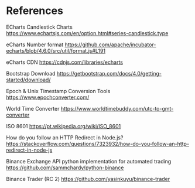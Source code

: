 # References

ECharts Candlestick Charts
https://www.echartsjs.com/en/option.html#series-candlestick.type

eCharts Number format
https://github.com/apache/incubator-echarts/blob/4.6.0/src/util/format.js#L191

eCharts CDN
https://cdnjs.com/libraries/echarts

Bootstrap Download
https://getbootstrap.com/docs/4.0/getting-started/download/

Epoch & Unix Timestamp Conversion Tools
https://www.epochconverter.com/

World Time Converter
https://www.worldtimebuddy.com/utc-to-gmt-converter

ISO 8601
https://pt.wikipedia.org/wiki/ISO_8601

How do you follow an HTTP Redirect in Node.js?
https://stackoverflow.com/questions/7323932/how-do-you-follow-an-http-redirect-in-node-js

Binance Exchange API python implementation for automated trading
https://github.com/sammchardy/python-binance

Binance Trader (RC 2)
https://github.com/yasinkuyu/binance-trader

